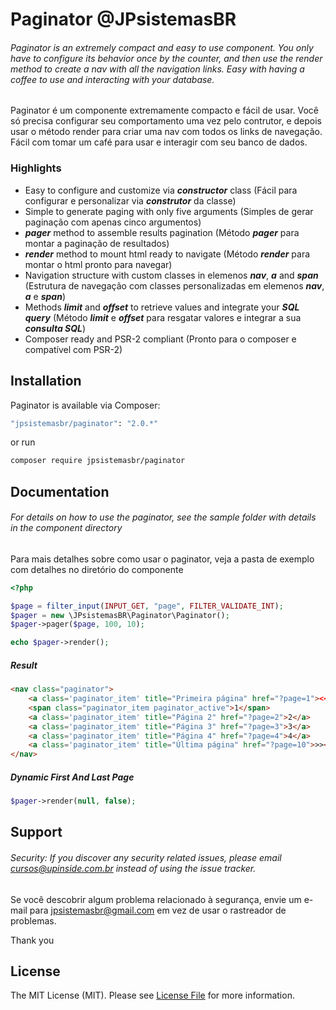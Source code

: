 # Paginator @JPsistemasBR


###### Paginator is an extremely compact and easy to use component. You only have to configure its behavior once by the counter, and then use the render method to create a nav with all the navigation links. Easy with having a coffee to use and interacting with your database.

Paginator é um componente extremamente compacto e fácil de usar. Você só precisa configurar seu comportamento uma vez
pelo contrutor, e depois usar o método render para criar uma nav com todos os links de navegação. Fácil com tomar um
café para usar e interagir com seu banco de dados.


### Highlights

- Easy to configure and customize via ***constructor*** class (Fácil para configurar e personalizar via ***construtor***
  da classe)
- Simple to generate paging with only five arguments (Simples de gerar paginação com apenas cinco argumentos)
- ***pager*** method to assemble results pagination (Método ***pager*** para montar a paginação de resultados)
- ***render*** method to mount html ready to navigate (Método ***render*** para montar o html pronto para navegar)
- Navigation structure with custom classes in elemenos ***nav***, ***a*** and ***span*** (Estrutura de navegação com
  classes personalizadas em elemenos ***nav***, ***a*** e ***span***)
- Methods ***limit*** and ***offset*** to retrieve values ​​and integrate your ***SQL query*** (Método ***limit*** e
  ***offset*** para resgatar valores e integrar a sua ***consulta SQL***)
- Composer ready and PSR-2 compliant (Pronto para o composer e compatível com PSR-2)

## Installation

Paginator is available via Composer:

```bash
"jpsistemasbr/paginator": "2.0.*"
```

or run

```bash
composer require jpsistemasbr/paginator
```

## Documentation

###### For details on how to use the paginator, see the sample folder with details in the component directory

Para mais detalhes sobre como usar o paginator, veja a pasta de exemplo com detalhes no diretório do componente

```php
<?php

$page = filter_input(INPUT_GET, "page", FILTER_VALIDATE_INT);
$pager = new \JPsistemasBR\Paginator\Paginator();
$pager->pager($page, 100, 10);

echo $pager->render();
```

##### Result

````html
<nav class="paginator">
    <a class='paginator_item' title="Primeira página" href="?page=1"><<</a>
    <span class="paginator_item paginator_active">1</span>
    <a class='paginator_item' title="Página 2" href="?page=2">2</a>
    <a class='paginator_item' title="Página 3" href="?page=3">3</a>
    <a class='paginator_item' title="Página 4" href="?page=4">4</a>
    <a class='paginator_item' title="Última página" href="?page=10">>></a>
</nav>
````

##### Dynamic First And Last Page

````php
$pager->render(null, false);
````

## Support

###### Security: If you discover any security related issues, please email cursos@upinside.com.br instead of using the issue tracker.

Se você descobrir algum problema relacionado à segurança, envie um e-mail para jpsistemasbr@gmail.com em vez de usar o
rastreador de problemas.

Thank you

## License

The MIT License (MIT). Please see [License File](https://github.com/jpsistemasbr/paginator/blob/master/LICENSE) for more
information.